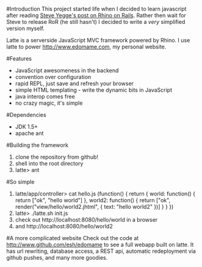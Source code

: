 #Introduction
This project started life when I decided to learn javascript after reading <a href="http://steve-yegge.blogspot.com/2007/06/rhino-on-rails.html">Steve Yegge's post on Rhino on Rails</a>. Rather then wait for Steve to release RoR (he still hasn't) I decided to write a _very_ simplified version myself.

Latte is a serverside JavaScript MVC framework powered by Rhino. I use latte to power <http://www.edomame.com>, my personal website. 

#Features
* JavaScript awesomeness in the backend
* convention over configuration
* rapid REPL, just save and refresh your browser
* simple HTML templating - write the dynamic bits in JavaScript
* java interop comes free
* no crazy magic, it's simple

#Dependencies
* JDK 1.5+
* apache ant

#Building the framework
1. clone the repository from github!
1. shell into the root directory
1. latte> ant

#So simple
1. latte/app/controller> cat hello.js
		(function() {
			return {
				world: function() {
					return ["ok", "hello world"]
				},
				world2: function() {
					return ["ok", render("view/hello/world2.jhtml", { text: "hello world2" })]
				}
			}
		})
1. latte> ./latte.sh init.js
1. check out http://localhost:8080/hello/world in a browser 
1. and http://localhost:8080/hello/world2

#A more complicated website
Check out the code at <http://www.github.com/esh/edomame> to see a full webapp built on latte. It has url rewriting, database access, a REST api, automatic redeployment via github pushes, and many more goodies.
